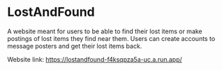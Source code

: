 # LostAndFound
A website meant for users to be able to find their lost items or make postings of lost items they find near them. Users can create accounts to message posters and get their lost items back.

Website link: https://lostandfound-f4ksqpza5a-uc.a.run.app/

